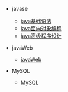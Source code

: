 
* javase
    * [java基础语法](01_java/Java01/)
    * [java面向对象编程](01_java/java02/)
    * [java高级程序设计](01_java/java03/)

* javaWeb
    * [javaWeb](02_javaWeb/)

* MySQL
    * [MySQL](03_MySQL/)
